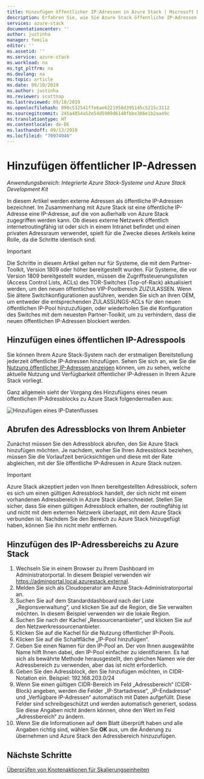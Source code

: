 ```yaml
---
title: Hinzufügen öffentlicher IP-Adressen in Azure Stack | Microsoft Docs
description: Erfahren Sie, wie Sie Azure Stack öffentliche IP-Adressen hinzufügen.
services: azure-stack
documentationcenter: ''
author: justinha
manager: femila
editor: ''
ms.assetid: ''
ms.service: azure-stack
ms.workload: na
ms.tgt_pltfrm: na
ms.devlang: na
ms.topic: article
ms.date: 09/10/2019
ms.author: justinha
ms.reviewer: scottnap
ms.lastreviewed: 09/10/2019
ms.openlocfilehash: 090c532541ffe6ae6221958d395145c5215c3112
ms.sourcegitcommit: 245a4054a52e54d5989d6148fbbe386e1b2aa49c
ms.translationtype: HT
ms.contentlocale: de-DE
ms.lasthandoff: 09/13/2019
ms.locfileid: "70974946"
---
```

# <a name="add-public-ip-addresses"></a>Hinzufügen öffentlicher IP-Adressen
*Anwendungsbereich: Integrierte Azure Stack-Systeme und Azure Stack Development Kit*  

In diesem Artikel werden externe Adressen als öffentliche IP-Adressen bezeichnet. Im Zusammenhang mit Azure Stack ist eine öffentliche IP-Adresse eine IP-Adresse, auf die von außerhalb von Azure Stack zugegriffen werden kann. Ob dieses externe Netzwerk öffentlich internetroutingfähig ist oder sich in einem Intranet befindet und einen privaten Adressraum verwendet, spielt für die Zwecke dieses Artikels keine Rolle, da die Schritte identisch sind.

> [!IMPORTANT]
> Die Schritte in diesem Artikel gelten nur für Systeme, die mit dem Partner-Toolkit, Version 1809 oder höher bereitgestellt wurden. Für Systeme, die vor Version 1809 bereitgestellt wurden, müssen die Zugriffssteuerungslisten (Access Control Lists, ACLs) des TOR-Switches (Top-of-Rack) aktualisiert werden, um den neuen öffentlichen VIP-Poolbereich ZUZULASSEN. Wenn Sie ältere Switchkonfigurationen ausführen, wenden Sie sich an ihren OEM, um entweder die entsprechenden ZULASSUNGS-ACLs für den neuen öffentlichen IP-Pool hinzuzufügen, oder wiederholen Sie die Konfiguration des Switches mit dem neuesten Partner-Toolkit, um zu verhindern, dass die neuen öffentlichen IP-Adressen blockiert werden.

## <a name="add-a-public-ip-address-pool"></a>Hinzufügen eines öffentlichen IP-Adresspools
Sie können Ihrem Azure Stack-System nach der erstmaligen Bereitstellung jederzeit öffentliche IP-Adressen hinzufügen. Sehen Sie sich an, wie Sie die [Nutzung öffentlicher IP-Adressen anzeigen](azure-stack-viewing-public-ip-address-consumption.md) können, um zu sehen, welche aktuelle Nutzung und Verfügbarkeit öffentlicher IP-Adressen in Ihrem Azure Stack vorliegt.

Ganz allgemein sieht der Vorgang des Hinzufügens eines neuen öffentlichen IP-Adressblocks zu Azure Stack folgendermaßen aus:

 ![Hinzufügen eines IP-Datenflusses](media/azure-stack-add-ips/flow.PNG)

## <a name="obtain-the-address-block-from-your-provider"></a>Abrufen des Adressblocks von Ihrem Anbieter
Zunächst müssen Sie den Adressblock abrufen, den Sie Azure Stack hinzufügen möchten. Je nachdem, woher Sie Ihren Adressblock beziehen, müssen Sie die Vorlaufzeit berücksichtigen und diese mit der Rate abgleichen, mit der Sie öffentliche IP-Adressen in Azure Stack nutzen.

> [!IMPORTANT]
> Azure Stack akzeptiert jeden von Ihnen bereitgestellten Adressblock, sofern es sich um einen gültigen Adressblock handelt, der sich nicht mit einem vorhandenen Adressbereich in Azure Stack überschneidet. Stellen Sie sicher, dass Sie einen gültigen Adressblock erhalten, der routingfähig ist und nicht mit dem externen Netzwerk überlappt, mit dem Azure Stack verbunden ist. Nachdem Sie den Bereich zu Azure Stack hinzugefügt haben, können Sie ihn nicht mehr entfernen.

## <a name="add-the-ip-address-range-to-azure-stack"></a>Hinzufügen des IP-Adressbereichs zu Azure Stack

1. Wechseln Sie in einem Browser zu Ihrem Dashboard im Administratorportal. In diesem Beispiel verwenden wir https://adminportal.local.azurestack.external.
2. Melden Sie sich als Cloudoperator am Azure Stack-Administratorportal an.
3. Suchen Sie auf dem Standarddashboard nach der Liste „Regionsverwaltung“, und klicken Sie auf die Region, die Sie verwalten möchten. In diesem Beispiel verwenden wir die lokale Region.
4. Suchen Sie nach der Kachel „Ressourcenanbieter“, und klicken Sie auf den Netzwerkressourcenanbieter.
5. Klicken Sie auf die Kachel für die Nutzung öffentlicher IP-Pools.
6. Klicken Sie auf die Schaltfläche „IP-Pool hinzufügen“.
7. Geben Sie einen Namen für den IP-Pool an. Der von Ihnen ausgewählte Name hilft Ihnen dabei, den IP-Pool einfacher zu identifizieren. Es hat sich als bewährte Methode herausgestellt, den gleichen Namen wie der Adressbereich zu verwenden, aber das ist nicht erforderlich.
8. Geben Sie den Adressblock, den Sie hinzufügen möchten, in CIDR-Notation ein. Beispiel:  192.168.203.0/24
9. Wenn Sie einen gültigen CIDR-Bereich im Feld „Adressbereich“ (CIDR-Block) angeben, werden die Felder „IP-Startadresse“, „IP-Endadresse“ und „Verfügbare IP-Adressen“ automatisch mit Daten aufgefüllt. Diese Felder sind schreibgeschützt und werden automatisch generiert, sodass Sie diese Angaben nicht ändern können, ohne den Wert im Feld „Adressbereich“ zu ändern.
10. Wenn Sie die Informationen auf dem Blatt überprüft haben und alle Angaben richtig sind, wählen Sie **OK** aus, um die Änderung zu übernehmen und Azure Stack den Adressbereich hinzuzufügen.


## <a name="next-steps"></a>Nächste Schritte 
[Überprüfen von Knotenaktionen für Skalierungseinheiten](azure-stack-node-actions.md)
